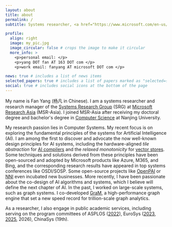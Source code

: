 ```yaml
---
layout: about
title: about
permalink: /
subtitle: Systems researcher, <a href="https://www.microsoft.com/en-us/research/people/fanyang/">Research Manager</a> of SRG@MSR-Asia

profile:
  align: right
  image: my_pic.jpg
  image_circular: false # crops the image to make it circular
  more_info: >
    <p>personal email: </p>
    <p>yang DOT fan AT 163 DOT com </p>
    <p>work email: fanyang AT microsoft DOT com </p>

news: true # includes a list of news items
selected_papers: true # includes a list of papers marked as "selected={true}"
social: true # includes social icons at the bottom of the page
---
```


My name is Fan Yang (杨凡 in Chinese). I am a systems researcher and research manager of the [Systems Research Group](https://www.microsoft.com/en-us/research/group/systems-research-group-asia/) (SRG) at [Microsoft Research Asia](https://www.microsoft.com/en-us/research/lab/microsoft-research-asia/) (MSR-Asia). I joined MSR-Asia after receiving my doctoral degree and bachelor's degree in [Computer Science](http://cs.nju.edu.cn/) at Nanjing University. 

My research passion lies in Computer Systems. My recent focus is on exploring the fundamental principles of the systems for Artificial Intelligence (AI). I am among the first to discover and advocate the now well-known design principles for AI systems, including the hardware-aligned *tile abstraction* for [AI compilers](https://www.microsoft.com/en-us/research/blog/building-a-heavy-metal-quartet-of-ai-compilers/) and the *relaxed monotonicity* for [vector stores](https://www.microsoft.com/en-us/research/blog/unified-database-laying-the-foundation-for-large-language-model-vertical-applications/). Some techniques and solutions derived from these principles have been open-sourced and adopted by Microsoft products like Azure, M365, and Bing, and the corresponding research results have appeared in top systems conferences like OSDI/SOSP. Some open-source projects like [OpenPAI](https://github.com/microsoft/pai) or [NNI](https://github.com/microsoft/nni) even incubated new businesses. More recently, I have been passionate about the co-design of AI algorithms and systems, which I believe will define the next chapter of AI. In the past, I worked on large-scale systems, such as graph systems. I co-developed [GraM](https://dl.acm.org/doi/10.1145/2806777.2806849), a high-performance graph engine that set a new speed record for trillion-scale graph analytics.

As a researcher, I also engage in public academic services, including serving on the program committees of ASPLOS ([2022](https://www.asplos-conference.org/asplos2022/index.html%3Fp=44.html)), EuroSys ([2023](https://2023.eurosys.org/pc.html), [2025](https://2025.eurosys.org/pc.html), 2026), ChinaSys (19th). 
